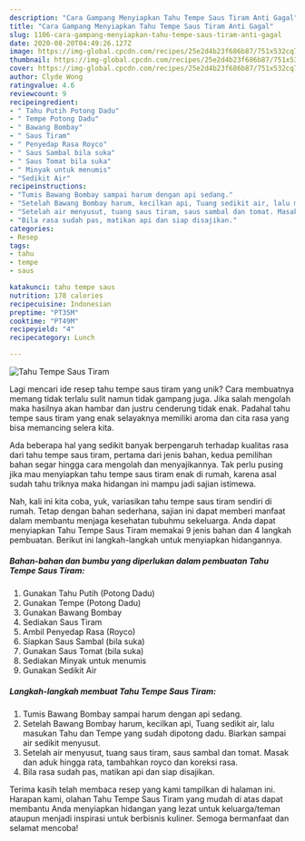 ```yaml
---
description: "Cara Gampang Menyiapkan Tahu Tempe Saus Tiram Anti Gagal"
title: "Cara Gampang Menyiapkan Tahu Tempe Saus Tiram Anti Gagal"
slug: 1106-cara-gampang-menyiapkan-tahu-tempe-saus-tiram-anti-gagal
date: 2020-08-20T04:49:26.127Z
image: https://img-global.cpcdn.com/recipes/25e2d4b23f686b87/751x532cq70/tahu-tempe-saus-tiram-foto-resep-utama.jpg
thumbnail: https://img-global.cpcdn.com/recipes/25e2d4b23f686b87/751x532cq70/tahu-tempe-saus-tiram-foto-resep-utama.jpg
cover: https://img-global.cpcdn.com/recipes/25e2d4b23f686b87/751x532cq70/tahu-tempe-saus-tiram-foto-resep-utama.jpg
author: Clyde Wong
ratingvalue: 4.6
reviewcount: 9
recipeingredient:
- " Tahu Putih Potong Dadu"
- " Tempe Potong Dadu"
- " Bawang Bombay"
- " Saus Tiram"
- " Penyedap Rasa Royco"
- " Saus Sambal bila suka"
- " Saus Tomat bila suka"
- " Minyak untuk menumis"
- "Sedikit Air"
recipeinstructions:
- "Tumis Bawang Bombay sampai harum dengan api sedang."
- "Setelah Bawang Bombay harum, kecilkan api, Tuang sedikit air, lalu masukan Tahu dan Tempe yang sudah dipotong dadu. Biarkan sampai air sedikit menyusut."
- "Setelah air menyusut, tuang saus tiram, saus sambal dan tomat. Masak dan aduk hingga rata, tambahkan royco dan koreksi rasa."
- "Bila rasa sudah pas, matikan api dan siap disajikan."
categories:
- Resep
tags:
- tahu
- tempe
- saus

katakunci: tahu tempe saus 
nutrition: 178 calories
recipecuisine: Indonesian
preptime: "PT35M"
cooktime: "PT49M"
recipeyield: "4"
recipecategory: Lunch

---
```



![Tahu Tempe Saus Tiram](https://img-global.cpcdn.com/recipes/25e2d4b23f686b87/751x532cq70/tahu-tempe-saus-tiram-foto-resep-utama.jpg)

Lagi mencari ide resep tahu tempe saus tiram yang unik? Cara membuatnya memang tidak terlalu sulit namun tidak gampang juga. Jika salah mengolah maka hasilnya akan hambar dan justru cenderung tidak enak. Padahal tahu tempe saus tiram yang enak selayaknya memiliki aroma dan cita rasa yang bisa memancing selera kita.



Ada beberapa hal yang sedikit banyak berpengaruh terhadap kualitas rasa dari tahu tempe saus tiram, pertama dari jenis bahan, kedua pemilihan bahan segar hingga cara mengolah dan menyajikannya. Tak perlu pusing jika mau menyiapkan tahu tempe saus tiram enak di rumah, karena asal sudah tahu triknya maka hidangan ini mampu jadi sajian istimewa.


Nah, kali ini kita coba, yuk, variasikan tahu tempe saus tiram sendiri di rumah. Tetap dengan bahan sederhana, sajian ini dapat memberi manfaat dalam membantu menjaga kesehatan tubuhmu sekeluarga. Anda dapat menyiapkan Tahu Tempe Saus Tiram memakai 9 jenis bahan dan 4 langkah pembuatan. Berikut ini langkah-langkah untuk menyiapkan hidangannya.

<!--inarticleads1-->

##### Bahan-bahan dan bumbu yang diperlukan dalam pembuatan Tahu Tempe Saus Tiram:

1. Gunakan  Tahu Putih (Potong Dadu)
1. Gunakan  Tempe (Potong Dadu)
1. Gunakan  Bawang Bombay
1. Sediakan  Saus Tiram
1. Ambil  Penyedap Rasa (Royco)
1. Siapkan  Saus Sambal (bila suka)
1. Gunakan  Saus Tomat (bila suka)
1. Sediakan  Minyak untuk menumis
1. Gunakan Sedikit Air




<!--inarticleads2-->

##### Langkah-langkah membuat Tahu Tempe Saus Tiram:

1. Tumis Bawang Bombay sampai harum dengan api sedang.
1. Setelah Bawang Bombay harum, kecilkan api, Tuang sedikit air, lalu masukan Tahu dan Tempe yang sudah dipotong dadu. Biarkan sampai air sedikit menyusut.
1. Setelah air menyusut, tuang saus tiram, saus sambal dan tomat. Masak dan aduk hingga rata, tambahkan royco dan koreksi rasa.
1. Bila rasa sudah pas, matikan api dan siap disajikan.




Terima kasih telah membaca resep yang kami tampilkan di halaman ini. Harapan kami, olahan Tahu Tempe Saus Tiram yang mudah di atas dapat membantu Anda menyiapkan hidangan yang lezat untuk keluarga/teman ataupun menjadi inspirasi untuk berbisnis kuliner. Semoga bermanfaat dan selamat mencoba!
